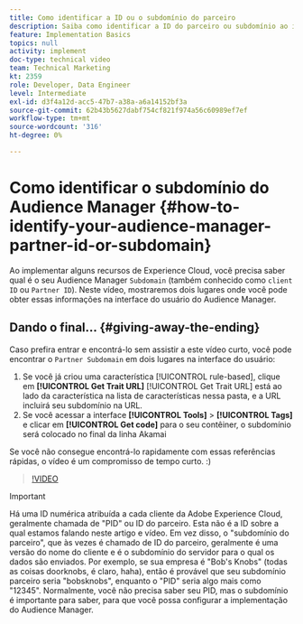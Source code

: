 ```yaml
---
title: Como identificar a ID ou o subdomínio do parceiro
description: Saiba como identificar a ID do parceiro ou subdomínio ao implementar alguns recursos do Experience Cloud e sobre dois lugares em que você pode obter essa ID na interface do usuário do Audience Manager.
feature: Implementation Basics
topics: null
activity: implement
doc-type: technical video
team: Technical Marketing
kt: 2359
role: Developer, Data Engineer
level: Intermediate
exl-id: d3f4a12d-acc5-47b7-a38a-a6a14152bf3a
source-git-commit: 62b43b5627dabf754cf821f974a56c60989ef7ef
workflow-type: tm+mt
source-wordcount: '316'
ht-degree: 0%

---
```


# Como identificar o subdomínio do Audience Manager {#how-to-identify-your-audience-manager-partner-id-or-subdomain}

Ao implementar alguns recursos de Experience Cloud, você precisa saber qual é o seu Audience Manager `Subdomain` (também conhecido como `client ID` ou `Partner ID`). Neste vídeo, mostraremos dois lugares onde você pode obter essas informações na interface do usuário do Audience Manager.

## Dando o final... {#giving-away-the-ending}

Caso prefira entrar e encontrá-lo sem assistir a este vídeo curto, você pode encontrar o `Partner Subdomain` em dois lugares na interface do usuário:

1. Se você já criou uma característica [!UICONTROL rule-based], clique em **[!UICONTROL Get Trait URL]**
   [!UICONTROL Get Trait URL] está ao lado da característica na lista de características nessa pasta, e a URL incluirá seu subdomínio na URL.
1. Se você acessar a interface **[!UICONTROL Tools]** > **[!UICONTROL Tags]** e clicar em **[!UICONTROL Get code]** para o seu contêiner, o subdomínio será colocado no final da linha Akamai

Se você não consegue encontrá-lo rapidamente com essas referências rápidas, o vídeo é um compromisso de tempo curto. :)

>[!VIDEO](https://video.tv.adobe.com/v/25922/?quality=12)

>[!IMPORTANT]
>
>Há uma ID numérica atribuída a cada cliente da Adobe Experience Cloud, geralmente chamada de &quot;PID&quot; ou ID do parceiro. Esta não é a ID sobre a qual estamos falando neste artigo e vídeo. Em vez disso, o &quot;subdomínio do parceiro&quot;, que às vezes é chamado de ID do parceiro, geralmente é uma versão do nome do cliente e é o subdomínio do servidor para o qual os dados são enviados. Por exemplo, se sua empresa é &quot;Bob&#39;s Knobs&quot; (todas as coisas doorknobs, é claro, haha), então é provável que seu subdomínio parceiro seria &quot;bobsknobs&quot;, enquanto o &quot;PID&quot; seria algo mais como &quot;12345&quot;. Normalmente, você não precisa saber seu PID, mas o subdomínio é importante para saber, para que você possa configurar a implementação do Audience Manager.
>
